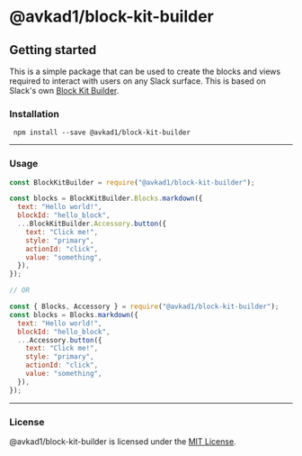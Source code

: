 # @avkad1/block-kit-builder

## Getting started

This is a simple package that can be used to create the blocks and views required to interact with users on any Slack surface. This is based on Slack's own [Block Kit Builder](https://app.slack.com/block-kit-builder/).

### Installation

```console
 npm install --save @avkad1/block-kit-builder
```

---
### Usage

```javascript
const BlockKitBuilder = require("@avkad1/block-kit-builder");

const blocks = BlockKitBuilder.Blocks.markdown({
  text: "Hello world!",
  blockId: "hello_block",
  ...BlockKitBuilder.Accessory.button({
    text: "Click me!",
    style: "primary",
    actionId: "click",
    value: "something",
  }),
});

// OR

const { Blocks, Accessory } = require("@avkad1/block-kit-builder");
const blocks = Blocks.markdown({
  text: "Hello world!",
  blockId: "hello_block",
  ...Accessory.button({
    text: "Click me!",
    style: "primary",
    actionId: "click",
    value: "something",
  }),
});
```
---
### License
@avkad1/block-kit-builder is licensed under the [MIT License](https://github.com/iamkun/dayjs/blob/HEAD/LICENSE).

